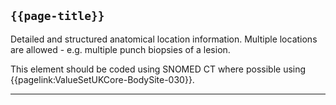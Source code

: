 ## <code>{{page-title}}</code>
	
Detailed and structured anatomical location information. Multiple locations are allowed - e.g. multiple punch biopsies of a lesion.

This element should be coded using SNOMED CT where possible using {{pagelink:ValueSetUKCore-BodySite-030}}.

---

